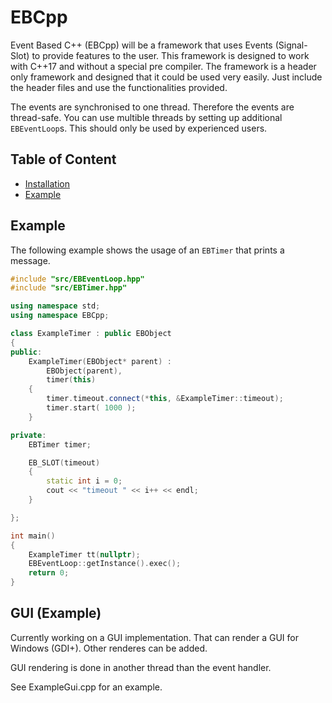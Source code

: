 # EBCpp

Event Based C++ (EBCpp) will be a framework that uses Events (Signal-Slot) to provide features to the user. This framework is designed to work with C++17 and without a special pre compiler. The framework is a header only framework and designed that it could be used very easily. Just include the header files and use the functionalities provided.

The events are synchronised to one thread. Therefore the events are thread-safe. You can use multible threads by setting up additional `EBEventLoop`s. This should only be used by experienced users.

## Table of Content

* [Installation](#installation)
* [Example](#example)

## Example

The following example shows the usage of an `EBTimer` that prints a message.

```C++
#include "src/EBEventLoop.hpp"
#include "src/EBTimer.hpp"

using namespace std;
using namespace EBCpp;

class ExampleTimer : public EBObject
{
public:
    ExampleTimer(EBObject* parent) : 
        EBObject(parent),
        timer(this)
    {
        timer.timeout.connect(*this, &ExampleTimer::timeout);
        timer.start( 1000 );
    }

private:
    EBTimer timer;

    EB_SLOT(timeout)
    {
        static int i = 0;
        cout << "timeout " << i++ << endl;
    }

};

int main()
{
    ExampleTimer tt(nullptr);
    EBEventLoop::getInstance().exec();
    return 0;
}
```

## GUI (Example)

Currently working on a GUI implementation. That can render a GUI for Windows (GDI+). Other renderes can be added.

GUI rendering is done in another thread than the event handler.

See ExampleGui.cpp for an example.
